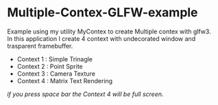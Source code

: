 # Multiple-Contex-GLFW-example
Example using my utility MyContex to create Multiple contex with glfw3.  
In this application I create 4 context with undecorated window and trasparent framebuffer.

* Context 1 : Simple Trinagle
* Context 2 : Point Sprite
* Context 3 : Camera Texture
* Context 4 : Matrix Text Rendering

*if you press space bar the Context 4 will be full screen.*

